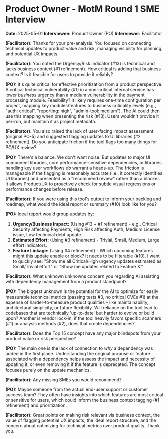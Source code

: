 # Product Owner - MotM Round 1 SME Interview

**Date:** 2025-05-01
**Interviewee:** Product Owner (PO)
**Interviewer:** Facilitator

**(Facilitator):** Thanks for your pre-analysis. You focused on connecting technical updates to product value and risk, managing visibility for planning, and potential UX impacts.

**(Facilitator):** You noted the Urgency/Risk indicator (#13) is technical and lacks business context (#1 refinement). How critical is adding that business context? Is it feasible for users to provide it reliably?

**(PO):** It's quite critical for effective prioritization from a product perspective. A critical technical vulnerability (#1) in a non-critical internal service has lower *business* urgency than a medium vulnerability in the payment processing module. Feasibility? It likely requires one-time configuration per project, mapping key modules/features to business criticality levels (e.g., "auth: critical", "reporting: high", "admin-tool: medium"). The AI could then use this mapping when presenting the risk (#13). Users wouldn't provide it per-run, but maintain it as project metadata.

**(Facilitator):** You also raised the lack of user-facing impact assessment (original PO-5) and suggested flagging updates to UI libraries (#2 refinement). Do you anticipate friction if the tool flags too many things for PO/UX review?

**(PO):** There's a balance. We don't want noise. But updates to major UI component libraries, core performance-sensitive dependencies, or libraries handling key user workflows *do* warrant a heads-up. The friction is manageable if the flagging is reasonably accurate (i.e., it correctly identifies UI libraries) and presented as a "recommend review" rather than a blocker. It allows Product/UX to proactively check for subtle visual regressions or performance changes before release.

**(Facilitator):** If you were using this tool's output to inform your backlog and roadmap, what would the ideal report or summary (#10) look like for you?

**(PO):** Ideal report would group updates by:
1.  **Urgency/Business Impact:** (Using #13 + #1 refinement) - e.g., Critical Security affecting Payments, High Risk affecting Auth, Medium License issue, Low technical debt update.
2.  **Estimated Effort:** (Using #3 refinement) - Trivial, Small, Medium, Large effort indicators.
3.  **Feature Linkage:** (Using #4 refinement) - Which upcoming features might this update enable or block?
It needs to be filterable (#10). I want to quickly see: "Show me all Critical/High urgency updates estimated as Small/Trivial effort" or "Show me updates related to Feature X."

**(Facilitator):** What unknown unknowns concern you regarding AI assisting with dependency management from a product standpoint?

**(PO):** The biggest unknown is the potential for the AI to optimize for easily measurable technical metrics (passing tests #3, no critical CVEs #1) at the expense of harder-to-measure product qualities – like maintainability, architectural simplicity, or future flexibility. Will reliance on the tool lead to codebases that are technically 'up-to-date' but harder to evolve or build upon? Another is vendor lock-in; if the tool heavily favors specific scanners (#1) or analysis methods (#2), does that create dependencies?

**(Facilitator):** Does the Top 15 concept have any major blindspots from your product value or risk perspective?

**(PO):** The main one is the lack of connection to *why* a dependency was added in the first place. Understanding the original purpose or feature associated with a dependency helps assess the impact and necessity of updating it, or even removing it if the feature is deprecated. The concept focuses purely on the update mechanics.

**(Facilitator):** Any missing SMEs you would recommend?

**(PO):** Maybe someone from the actual end-user support or customer success team? They often have insights into which features are most critical or sensitive for users, which could inform the business context tagging (#1 refinement) and prioritization.

**(Facilitator):** Great points on making risk relevant via business context, the value of flagging potential UX impacts, the ideal report structure, and the concern about optimizing for technical metrics over product quality. Thank you. 